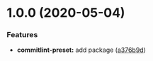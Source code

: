 # 1.0.0 (2020-05-04)


### Features

* **commitlint-preset:** add package ([a376b9d](https://github.com/mooyoul/node-standard/commit/a376b9d4ce72f0c95a5042f797017dd1541bcab6))
